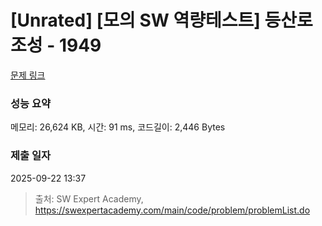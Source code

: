 # [Unrated] [모의 SW 역량테스트] 등산로 조성 - 1949 

[문제 링크](https://swexpertacademy.com/main/code/problem/problemDetail.do?contestProbId=AV5PoOKKAPIDFAUq) 

### 성능 요약

메모리: 26,624 KB, 시간: 91 ms, 코드길이: 2,446 Bytes

### 제출 일자

2025-09-22 13:37



> 출처: SW Expert Academy, https://swexpertacademy.com/main/code/problem/problemList.do
